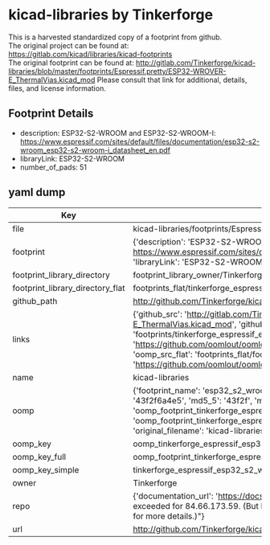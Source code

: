 # kicad-libraries by Tinkerforge  
This is a harvested standardized copy of a footprint from github.  
The original project can be found at:  
https://gitlab.com/kicad/libraries/kicad-footprints  
The original footprint can be found at:
http://gitlab.com/Tinkerforge/kicad-libraries/blob/master/footprints/Espressif.pretty/ESP32-WROVER-E_ThermalVias.kicad_mod
Please consult that link for additional, details, files, and license information.  
## Footprint Details
* description: ESP32-S2-WROOM and ESP32-S2-WROOM-I: https://www.espressif.com/sites/default/files/documentation/esp32-s2-wroom_esp32-s2-wroom-i_datasheet_en.pdf  
* libraryLink: ESP32-S2-WROOM  
* number_of_pads: 51  
## yaml dump  
| Key | Value |  
| --- | --- |  
| file | kicad-libraries/footprints/Espressif.pretty/ESP32-S2-WROOM.kicad_mod |  
| footprint | {'description': 'ESP32-S2-WROOM and ESP32-S2-WROOM-I: https://www.espressif.com/sites/default/files/documentation/esp32-s2-wroom_esp32-s2-wroom-i_datasheet_en.pdf', 'libraryLink': 'ESP32-S2-WROOM', 'number_of_pads': 51} |  
| footprint_library_directory | footprint_library_owner/Tinkerforge_kicad-libraries |  
| footprint_library_directory_flat | footprints_flat/tinkerforge_espressif_esp32_s2_wroom/working |  
| github_path | http://github.com/Tinkerforge/kicad-libraries/blob/master/footprints/Espressif.pretty/ESP32-S2-WROOM.kicad_mod |  
| links | {'github_src': 'http://gitlab.com/Tinkerforge/kicad-libraries/blob/master/footprints/Espressif.pretty/ESP32-WROVER-E_ThermalVias.kicad_mod', 'github_src_repo': 'https://gitlab.com/kicad/libraries/kicad-footprints', 'oomp_bot': 'footprints/tinkerforge_espressif_esp32_s2_wroom/working', 'oomp_bot_github': 'https://github.com/oomlout/oomlout_oomp_footprint_bot/tree/main/footprints/tinkerforge_espressif_esp32_s2_wroom/working', 'oomp_src_flat': 'footprints_flat/footprints_flat/tinkerforge_espressif_esp32_s2_wroom/working', 'oomp_src_flat_github': 'https://github.com/oomlout/oomlout_oomp_footprint_src/tree/main/footprints_flat/tinkerforge_espressif_esp32_s2_wroom/working'} |  
| name | kicad-libraries |  
| oomp | {'footprint_name': 'esp32_s2_wroom', 'library_name': 'espressif', 'md5': '43f2f6a4e570164e581922d295af90d5', 'md5_10': '43f2f6a4e5', 'md5_5': '43f2f', 'md5_6': '43f2f6', 'oomp_key': 'oomp_tinkerforge_espressif_esp32_s2_wroom', 'oomp_key_extra': 'oomp_footprint_tinkerforge_espressif_esp32_s2_wroom', 'oomp_key_full': 'oomp_footprint_tinkerforge_espressif_esp32_s2_wroom_43f2f6', 'oomp_key_simple': 'tinkerforge_espressif_esp32_s2_wroom', 'original_filename': 'kicad-libraries/footprints/Espressif.pretty/ESP32-S2-WROOM.kicad_mod', 'owner_name': 'tinkerforge'} |  
| oomp_key | oomp_tinkerforge_espressif_esp32_s2_wroom |  
| oomp_key_full | oomp_footprint_tinkerforge_espressif_esp32_s2_wroom |  
| oomp_key_simple | tinkerforge_espressif_esp32_s2_wroom |  
| owner | Tinkerforge |  
| repo | {'documentation_url': 'https://docs.github.com/rest/overview/resources-in-the-rest-api#rate-limiting', 'message': "API rate limit exceeded for 84.66.173.59. (But here's the good news: Authenticated requests get a higher rate limit. Check out the documentation for more details.)"} |  
| url | http://github.com/Tinkerforge/kicad-libraries |  

